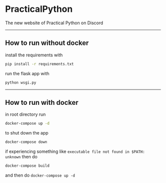 # PracticalPython
The new website of Practical Python on Discord

---
## How to run without docker
install the requirements with 
```bash
pip install -r requirements.txt
```

run the flask app with 
```bash
python wsgi.py
```
---
## How to run with docker
in root directory run
```bash
docker-compose up -d
```

to shut down the app
```bash
docker-compose down
```

if experiencing something like `executable file not found in $PATH: unknown` then do
```bash
docker-compose build
```
and then do `docker-compose up -d`